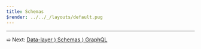 ```yaml
---
title: Schemas
$render: ../../_/layouts/default.pug
---
```


---

➯ Next: [Data-layer &rangle; Schemas &rangle; GraphQL](./docs/validation/graphql)
